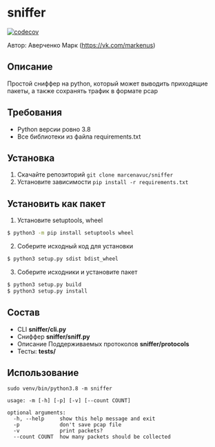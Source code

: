 # sniffer
[![codecov](https://codecov.io/gh/marcenavuc/sniffer/branch/main/graph/badge.svg?token=UQTKD2SQMB)](https://codecov.io/gh/marcenavuc/sniffer)

Автор: Аверченко Марк (https://vk.com/markenus)

## Описание
Простой сниффер на python, который может выводить приходящие
пакеты, а также сохранять трафик в формате pcap

## Требования
* Python версии ровно 3.8
* Все библиотеки из файла requirements.txt

## Установка
1) Скачайте репозиторий
`git clone marcenavuc/sniffer`
2) Установите зависимости
`pip install -r requirements.txt`

## Установить как пакет
1) Установите setuptools, wheel
```bash
$ python3 -m pip install setuptools wheel
```
2) Соберите исходный код для установки
```bash
$ python3 setup.py sdist bdist_wheel
```
3) Соберите исходники и установите пакет
```bash
$ python3 setup.py build
$ python3 setup.py install
```

## Состав
* CLI **sniffer/cli.py**
* Сниффер **sniffer/sniff.py**
* Описание Поддерживаемых протоколов **sniffer/protocols**
* Тесты: **tests/**

## Использование
`sudo venv/bin/python3.8 -m sniffer`

```
usage: -m [-h] [-p] [-v] [--count COUNT]

optional arguments:
  -h, --help     show this help message and exit
  -p             don't save pcap file
  -v             print packets?
  --count COUNT  how many packets should be collected
```
